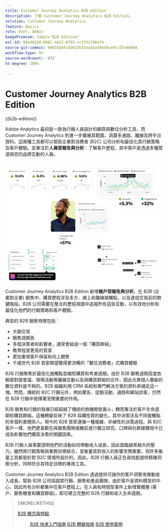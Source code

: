 ```yaml
---
title: Customer Journey Analytics B2B edition
description: 了解 Customer Journey Analytics B2B Edition。
solution: Customer Journey Analytics
feature: Basics
role: User, Admin
badgePremium: label="B2B Edition"
exl-id: 89e482b8-8082-4413-8fd3-cc1331780af4
source-git-commit: 60035b8fc65627bf5ead2a50959ce9cc5fe48604
workflow-type: ht
source-wordcount: '472'
ht-degree: 100%

---
```



# Customer Journey Analytics B2B Edition

{{b2b-edition}}

Adobe Analytics 最初是一款為行銷人員設計的網頁與數位分析工具，而 Customer Journey Analytics 則進一步擴展其範圍，涵蓋多通路、離線及跨平台資料。這兩種工具都可以幫助企業對消費者 (B2C) 公司分析和最佳化其行銷策略及客戶體驗。並專注於&#x200B;**人員型報告與分析**：了解客戶歷程，其中客戶是透過多種管道與您的品牌互動的人員。

![B2B 網頁橫幅](assets/b2b-image.png)
Customer Journey Analytics B2B Edition 新增**帳戶型報告與分析**。在 B2B (企業對企業) 銷售中，購買歷程涉及多方、線上和離線接觸點，以及達成交易前的關鍵階段。B2B 公司需要在整合的歷程視圖中追蹤所有這些互動，以有效地分析和最佳化他們的行銷策略和客戶體驗。

典型的 B2B 銷售特徵包括：

* 大額交易
* 銷售週期長
* 多個決策者和影響者，通常會組成一個「購買群組」
* 教育程度更高的買家
* 更加重視客戶保留和向上銷售
* 千禧世代 B2B 買家期望獲得更流暢的「數位消費者」式購買體驗

B2B 行銷聚焦於最佳化接觸點並縮短購買和考慮週期。由於 B2B 銷售週期高度依賴面對面會議、現場活動等離線互動以及與購買群組的合作，因此光靠個人層級的數位資料是不夠的。B2B 組織利用 CRM 系統和專門解決方案的資料來補足這一塊。然而，傳統的 B2C 行銷元件，例如廣告、促銷活動、通路和網站訪客，仍然在 B2B 行銷中發揮著至關重要的作用。

B2B 銷售和行銷的發展已經超越了傳統的商機開發漏斗，轉而專注於客戶生命週期和購買群組。這種轉變反映了 B2B 採購性質的變化，其中決策涉及不同接觸點的多個利害關係人。現今的 B2B 買家遵循一種複雜、非線性的決策過程。與 B2C 客戶一樣，他們更喜歡在與銷售團隊接觸前進行獨立研究。口碑與社群媒體現今已成為影響他們購買決策的關鍵因素。

B2B 行銷人員需要證明他們的活動如何帶動收入成長，因此面臨越來越大的壓力。雖然將行銷策略與業務目標結合，並衡量其對收入的影響至關重要，但許多衡量工具都是針對 B2C 情境所設計的。因此，B2B 行銷人員正在尋找能提供精確洞察分析，同時符合其特定目標的專用工具。

Customer Journey Analytics B2B Edition 透過提供可操作的客戶洞察來推動收入成長，幫助 B2B 公司協調其行銷、銷售和產品團隊。由於客戶是資料模型的中心，因此所有分析都集中在客戶歷程上。在人員和時間型事件上新增實體層 (客戶、銷售機會和購買群組)，即可建立完整的 B2B 行銷和收入生命週期。


>[!MORELIKETHIS]
>
>[B2B 概念與特點](cja-b2b-concepts-features.md)
>>[B2B 快速入門指南](cja-b2b-quick-start-guide.md)
>>[B2B 轉變指南](cja-b2b-transition.md)
>>[B2B 使用案例](/help/use-cases/b2b/b2b-edition/use-cases-overview.md)
>

